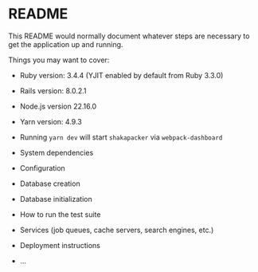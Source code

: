 # README

This README would normally document whatever steps are necessary to get the
application up and running.

Things you may want to cover:

* Ruby version: 3.4.4 (YJIT enabled by default from Ruby 3.3.0)

* Rails version: 8.0.2.1

* Node.js version 22.16.0

* Yarn version: 4.9.3

* Running `yarn dev` will start `shakapacker` via `webpack-dashboard`

* System dependencies

* Configuration

* Database creation

* Database initialization

* How to run the test suite

* Services (job queues, cache servers, search engines, etc.)

* Deployment instructions

* ...

